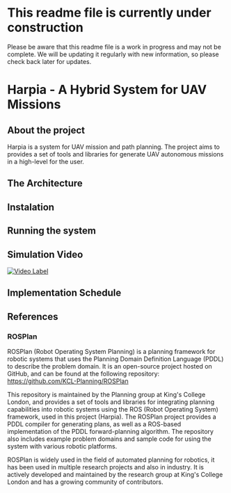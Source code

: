 # This readme file is currently under construction

Please be aware that this readme file is a work in progress and may not be complete. We will be updating it regularly with new information, so please check back later for updates.

# Harpia - A Hybrid System for UAV Missions

## About the project

Harpia is a system for UAV mission and path planning. The project aims to provides a set of tools and libraries for generate UAV autonomous missions in a high-level for the user. 

## The Architecture

## Instalation

## Running the system

## Simulation Video

[![Video Label](https://i9.ytimg.com/vi_webp/--hn0I5QUJ8/mq2.webp?sqp=CJzBop4G-oaymwEmCMACELQB8quKqQMa8AEB-AHUBoAC4AOKAgwIABABGGQgZShUMA8=&rs=AOn4CLALXTaHg7IRncNrzhT9RfPaIgf7Pg)](https://youtu.be/--hn0I5QUJ8)



## Implementation Schedule 

## References

### ROSPlan

ROSPlan (Robot Operating System Planning) is a planning framework for robotic systems that uses the Planning Domain Definition Language (PDDL) to describe the problem domain. It is an open-source project hosted on GitHub, and can be found at the following repository: https://github.com/KCL-Planning/ROSPlan

This repository is maintained by the Planning group at King's College London, and provides a set of tools and libraries for integrating planning capabilities into robotic systems using the ROS (Robot Operating System) framework, used in this project (Harpia). The ROSPlan project provides a PDDL compiler for generating plans, as well as a ROS-based implementation of the PDDL forward-planning algorithm. The repository also includes example problem domains and sample code for using the system with various robotic platforms.

ROSPlan is widely used in the field of automated planning for robotics, it has been used in multiple research projects and also in industry. It is actively developed and maintained by the research group at King's College London and has a growing community of contributors.

